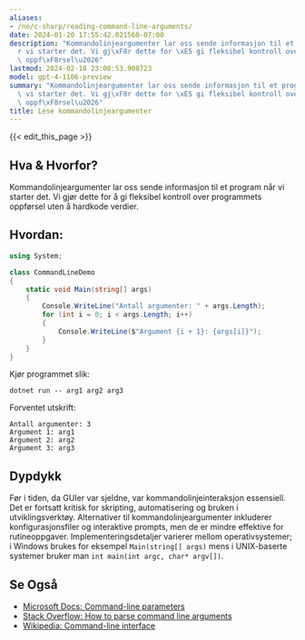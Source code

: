 ```yaml
---
aliases:
- /no/c-sharp/reading-command-line-arguments/
date: 2024-01-20 17:55:42.021560-07:00
description: "Kommandolinjeargumenter lar oss sende informasjon til et program n\xE5\
  r vi starter det. Vi gj\xF8r dette for \xE5 gi fleksibel kontroll over programmets\
  \ oppf\xF8rsel\u2026"
lastmod: 2024-02-18 23:08:53.908723
model: gpt-4-1106-preview
summary: "Kommandolinjeargumenter lar oss sende informasjon til et program n\xE5r\
  \ vi starter det. Vi gj\xF8r dette for \xE5 gi fleksibel kontroll over programmets\
  \ oppf\xF8rsel\u2026"
title: Lese kommandolinjeargumenter
---
```


{{< edit_this_page >}}

## Hva & Hvorfor?
Kommandolinjeargumenter lar oss sende informasjon til et program når vi starter det. Vi gjør dette for å gi fleksibel kontroll over programmets oppførsel uten å hardkode verdier.

## Hvordan:
```C#
using System;

class CommandLineDemo
{
    static void Main(string[] args)
    {
        Console.WriteLine("Antall argumenter: " + args.Length);
        for (int i = 0; i < args.Length; i++)
        {
            Console.WriteLine($"Argument {i + 1}: {args[i]}");
        }
    }
}

```
Kjør programmet slik:
```
dotnet run -- arg1 arg2 arg3
```
Forventet utskrift:
```
Antall argumenter: 3
Argument 1: arg1
Argument 2: arg2
Argument 3: arg3
```

## Dypdykk
Før i tiden, da GUIer var sjeldne, var kommandolinjeinteraksjon essensiell. Det er fortsatt kritisk for skripting, automatisering og bruken i utviklingsverktøy. Alternativer til kommandolinjeargumenter inkluderer konfigurasjonsfiler og interaktive prompts, men de er mindre effektive for rutineoppgaver. Implementeringsdetaljer varierer mellom operativsystemer; i Windows brukes for eksempel `Main(string[] args)` mens i UNIX-baserte systemer bruker man `int main(int argc, char* argv[])`.

## Se Også
- [Microsoft Docs: Command-line parameters](https://docs.microsoft.com/en-us/dotnet/csharp/programming-guide/main-and-command-args/)
- [Stack Overflow: How to parse command line arguments](https://stackoverflow.com/questions/491595/best-way-to-parse-command-line-arguments-in-c)
- [Wikipedia: Command-line interface](https://en.wikipedia.org/wiki/Command-line_interface)
